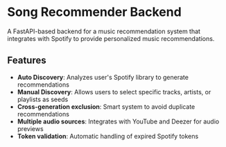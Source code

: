# Song Recommender Backend

A FastAPI-based backend for a music recommendation system that integrates with Spotify to provide personalized music recommendations.

## Features

- **Auto Discovery**: Analyzes user's Spotify library to generate recommendations
- **Manual Discovery**: Allows users to select specific tracks, artists, or playlists as seeds
- **Cross-generation exclusion**: Smart system to avoid duplicate recommendations
- **Multiple audio sources**: Integrates with YouTube and Deezer for audio previews
- **Token validation**: Automatic handling of expired Spotify tokens
